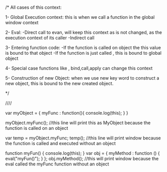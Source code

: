 /*
All cases of this context:

1- Global Execution context:
this is when we call a function in the global window context

2- Eval:
-Direct call to evan, will keep this context as is not changed, as the execution context of its caller
-Indirect call 


3- Entering function code:
-If the function is called on object the this value is bound to that object
-If the function is just called , this is bound to global object

4- Special case functions like , bind,call,apply can change this context

5- Construction of new Object: when we use new key word to construct a new object, this is bound to the new created object.

*/


////


var myObject = {
  myFunc : function(){
    console.log(this);
  }
}



myObject.myFunc(); //this line will print this as MyObject because the function is called on an object

var temp = myObject.myFunc;
temp(); //this line will print window because the function is called and executed without an object









function myFun() {
    console.log(this);
}
var obj = {
    myMethod : function () {
        eval("myFun()");
    }
};
obj.myMethod(); //this will print window because the eval called the myFunc function without an object





